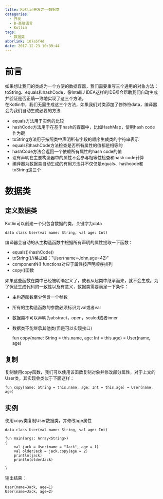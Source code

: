 ```yaml
---
title: Kotlin开发之——数据类
categories:
  - 开发
  - B-高级语言
  - Kotlin
tags:
  - 数据类
abbrlink: 107a5f4d
date: 2017-12-23 10:39:44
---
```

# 前言 

如果想让我们的类成为一个方便的数据容器，我们需要重写三个通用的对象方法：toString、equals和hashCode，像IntelliJ IDEA这样的IDE都会帮助我们自动生成并验证是否正确一致地实现了这三个方法。   
在Kotlin中，我们无需生成这三个方法，如果我们对类添加了修饰符data，编译器会为我们自动生成必要的方法     
<!--more-->

- equals方法用于实例的比较 
- hashCode方法用于在基于hash的容器中，比如HashMap，使用hash code作为键
- toString方法用于按照类中声明所有字段的顺序生成类的字符串表示 
- equals和hashCode方法检查是否所有属性的值都是相等的
- hashCode方法会返回一个依赖所有属性的hash code的值
- 没有声明在主要构造器中的属性不会参与相等性检查和hash code计算
- 编译器为数据类自动生成的有用方法并不仅仅是equals、hashcode和toString这三个  
# 数据类 

## 定义数据类   
Kotlin可以创建一个只包含数据的类，关键字为data  

	data class User(val name: String, val age: Int)
编译器会自动的从主构造函数中根据所有声明的属性提取一下函数：  

- equals()/hashCode()
- toString()//格式如："User(name=John,age=42)"
- componentN() functions对应于属性按声明顺序排列
- copy()函数 

如果这些函数在类中已经被明确定义了，或者从超类中继承而来，就不会生成。为了保证生成代码的一致性以及有意义，数据类需要满足一下条件：  

- 主构造函数至少包含一个参数
- 所有的主构造函数的参数必须标识为val或者var
- 数据类不可以声明为abstract，open，sealed或者inner
- 数据类不能继承其他类(但是可以实现接口)

	fun copy(name: String = this.name, age: Int = this.age) = User(name, age)
## 复制
复制使用copy函数，我们可以使用该函数复制对象并修改部分属性，对于上文的User类，其实现会类似于下面这样：  

	fun copy(name: String = this.name, age: Int = this.age) = User(name, age)
## 实例  
使用copy类复制User数据类，并修改age属性

	data class User(val name: String, val age: Int)

	fun main(args: Array<String>)
	{
    	val jack = User(name = "Jack", age = 1)
    	val olderJack = jack.copy(age = 2)
    	println(jack)
    	println(olderJack)

	}
输出结果：
  
	User(name=Jack, age=1)
	User(name=Jack, age=2)






